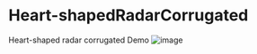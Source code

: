 # Heart-shapedRadarCorrugated
Heart-shaped radar corrugated Demo
 ![image](https://github.com/shuaishuaihenan/Heart-shapedRadarCorrugated/blob/master/%E5%BF%83%E5%BD%A2%E9%9B%B7%E8%BE%BE%E6%B3%A2%E7%BA%B9.gif)
